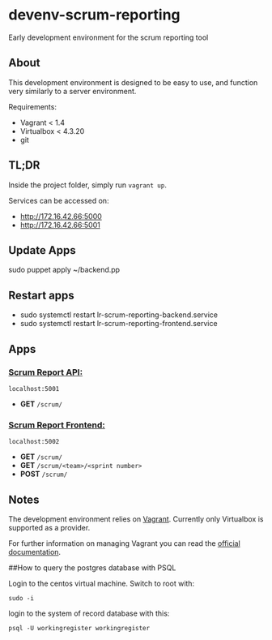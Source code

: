 devenv-scrum-reporting
===============

Early development environment for the scrum reporting tool

## About

This development environment is designed to be easy to use, and function very similarly to a server environment.

Requirements:
 - Vagrant < 1.4
 - Virtualbox < 4.3.20
 - git

## TL;DR

Inside the project folder, simply run `vagrant up`.

Services can be accessed on:
 - http://172.16.42.66:5000
 - http://172.16.42.66:5001

## Update Apps

sudo puppet apply ~/backend.pp

## Restart apps

- sudo systemctl restart lr-scrum-reporting-backend.service
- sudo systemctl restart lr-scrum-reporting-frontend.service

## Apps
### [Scrum Report API:](https://github.com/LandRegistry/scrum-reporting-prototype)

`localhost:5001`
- **GET** `/scrum/`

### [Scrum Report Frontend:](https://github.com/LandRegistry/scrum-reporting-prototype)

`localhost:5002`
- **GET** `/scrum/`
- **GET** `/scrum/<team>/<sprint number>`
- **POST** `/scrum/`

## Notes
The development environment relies on [Vagrant](https://www.vagrantup.com/).
Currently only Virtualbox is supported as a provider.

For further information on managing Vagrant you can read the [official documentation](https://docs.vagrantup.com/v2/).

##How to query the postgres database with PSQL

Login to the centos virtual machine.  Switch to root with:

```
sudo -i
```

login to the system of record database with this:

```
psql -U workingregister workingregister
```
